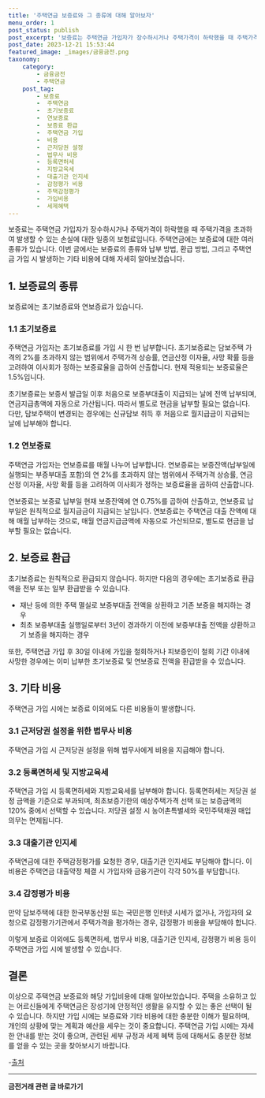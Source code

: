 ```yaml
---
title: '주택연금 보증료와 그 종류에 대해 알아보자'
menu_order: 1
post_status: publish
post_excerpt: '보증료는 주택연금 가입자가 장수하시거나 주택가격이 하락했을 때 주택가격을 초과하여 발생할 수 있는 손실에 대한 일종의 보험료입니다. 주택연금에는 보증료에 대한 여러 종류가 있습니다. 이번 글에서는 보증료의 종류와 납부 방법, 환급 방법, 그리고 주택연금 가입 시 발생하는 기타 비용에 대해 자세히 알아보겠습니다.'
post_date: 2023-12-21 15:53:44
featured_image: _images/금융금전.png
taxonomy:
    category:
        - 금융금전
        - 주택연금
    post_tag:
        - 보증료
        -  주택연금
        -  초기보증료
        -  연보증료
        -  보증료 환급
        -  주택연금 가입
        -  비용
        -  근저당권 설정
        -  법무사 비용
        -  등록면허세
        -  지방교육세
        -  대출기관 인지세
        -  감정평가 비용
        -  주택감정평가
        -  가입비용
        -  세제혜택
---
```



보증료는 주택연금 가입자가 장수하시거나 주택가격이 하락했을 때 주택가격을 초과하여 발생할 수 있는 손실에 대한 일종의 보험료입니다. 주택연금에는 보증료에 대한 여러 종류가 있습니다. 이번 글에서는 보증료의 종류와 납부 방법, 환급 방법, 그리고 주택연금 가입 시 발생하는 기타 비용에 대해 자세히 알아보겠습니다.

## 1. 보증료의 종류

보증료에는 초기보증료와 연보증료가 있습니다.

### 1.1 초기보증료

주택연금 가입자는 초기보증료를 가입 시 한 번 납부합니다. 초기보증료는 담보주택 가격의 2%를 초과하지 않는 범위에서 주택가격 상승률, 연금산정 이자율, 사망 확률 등을 고려하여 이사회가 정하는 보증료율을 곱하여 산출합니다. 현재 적용되는 보증료율은 1.5%입니다.

초기보증료는 보증서 발급일 이후 처음으로 보증부대출이 지급되는 날에 전액 납부되며, 연금지급총액에 자동으로 가산됩니다. 따라서 별도로 현금을 납부할 필요는 없습니다. 다만, 담보주택이 변경되는 경우에는 신규담보 취득 후 처음으로 월지급금이 지급되는 날에 납부해야 합니다.

### 1.2 연보증료

주택연금 가입자는 연보증료를 매월 나누어 납부합니다. 연보증료는 보증잔액(납부일에 실행되는 부증부대출 포함)의 연 2%를 초과하지 않는 범위에서 주택가격 상승률, 연금산정 이자율, 사망 확률 등을 고려하여 이사회가 정하는 보증료율을 곱하여 산출합니다.

연보증료는 보증료 납부일 현재 보증잔액에 연 0.75%를 곱하여 산출하고, 연보증료 납부일은 원칙적으로 월지급금이 지급되는 날입니다. 연보증료는 주택연금 대출 잔액에 대해 매월 납부하는 것으로, 매월 연금지급금액에 자동으로 가산되므로, 별도로 현금을 납부할 필요는 없습니다.

## 2. 보증료 환급

초기보증료는 원칙적으로 환급되지 않습니다. 하지만 다음의 경우에는 초기보증료 환급액을 전부 또는 일부 환급받을 수 있습니다.
- 재난 등에 의한 주택 멸실로 보증부대출 전액을 상환하고 기존 보증을 해지하는 경우
- 최초 보증부대출 실행일로부터 3년이 경과하기 이전에 보증부대출 전액을 상환하고 기 보증을 해지하는 경우

또한, 주택연금 가입 후 30일 이내에 가입을 철회하거나 피보증인이 철회 기간 이내에 사망한 경우에는 이미 납부한 초기보증료 및 연보증료 전액을 환급받을 수 있습니다.

## 3. 기타 비용

주택연금 가입 시에는 보증료 이외에도 다른 비용들이 발생합니다.

### 3.1 근저당권 설정을 위한 법무사 비용

주택연금 가입 시 근저당권 설정을 위해 법무사에게 비용을 지급해야 합니다.

### 3.2 등록면허세 및 지방교육세

주택연금 가입 시 등록면허세와 지방교육세를 납부해야 합니다. 등록면허세는 저당권 설정 금액을 기준으로 부과되며, 최초보증기한의 예상주택가격 선택 또는 보증금액의 120% 중에서 선택할 수 있습니다. 저당권 설정 시 농어촌특별세와 국민주택채권 매입의무는 면제됩니다.

### 3.3 대출기관 인지세

주택연금에 대한 주택감정평가를 요청한 경우, 대출기관 인지세도 부담해야 합니다. 이 비용은 주택연금 대출약정 체결 시 가입자와 금융기관이 각각 50%를 부담합니다.

### 3.4 감정평가 비용

만약 담보주택에 대한 한국부동산원 또는 국민은행 인터넷 시세가 없거나, 가입자의 요청으로 감정평가기관에서 주택가격을 평가하는 경우, 감정평가 비용을 부담해야 합니다.

이렇게 보증료 이외에도 등록면허세, 법무사 비용, 대출기관 인지세, 감정평가 비용 등이 주택연금 가입 시에 발생할 수 있습니다.

## 결론

이상으로 주택연금 보증료와 해당 가입비용에 대해 알아보았습니다. 주택을 소유하고 있는 어르신들에게 주택연금은 장성기에 안정적인 생활을 유지할 수 있는 좋은 선택이 될 수 있습니다. 하지만 가입 시에는 보증료와 기타 비용에 대한 충분한 이해가 필요하며, 개인의 상황에 맞는 계획과 예산을 세우는 것이 중요합니다. 주택연금 가입 시에는 자세한 안내를 받는 것이 좋으며, 관련된 세부 규정과 세제 혜택 등에 대해서도 충분한 정보를 얻을 수 있는 곳을 찾아보시기 바랍니다.

-[출처](https://example.com)
<!-- wp:separator -->
<hr class="wp-block-separator has-alpha-channel-opacity"/>
<!-- /wp:separator -->

<!-- wp:group {"backgroundColor":"base","layout":{"type":"constrained"}} -->
<div class="wp-block-group has-base-background-color has-background"><!-- wp:paragraph {"align":"center","fontSize":"medium"} -->
<p class="has-text-align-center has-large-font-size"><strong>금전거래 관련 글 바로가기</strong></p>
<!-- /wp:paragraph -->


<!-- wp:latest-posts
{"categories":[{"id":13538,"count":19,"description":"","link":"https://uknowlaw.com/category/%ea%b8%88%ec%a0%84%ea%b1%b0%eb%9e%98/","name":"금전거래","slug":"금전거래","taxonomy":"category","parent":0,"meta":[],"_links":{"self":[{"href":"https://uknowlaw.com/wp-json/wp/v2/categories/13538"}],"collection":[{"href":"https://uknowlaw.com/wp-json/wp/v2/categories"}],"about":[{"href":"https://uknowlaw.com/wp-json/wp/v2/taxonomies/category"}],"wp:post_type":[{"href":"https://uknowlaw.com/wp-json/wp/v2/posts?categories=13538"}],"curies":[{"name":"wp","href":"https://api.w.org/{rel}","templated":true}]}}],"postsToShow":100,"excerptLength":28,"postLayout":"grid","columns":2,"featuredImageAlign":"left","featuredImageSizeSlug":"large","fontSize":"small"} /--></div>
<!-- /wp:group -->